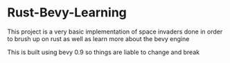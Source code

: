 # Rust-Bevy-Learning

This project is a very basic implementation of space invaders done in order to brush up on rust as well as learn more about the bevy engine 

This is built using bevy 0.9 so things are liable to change and break
